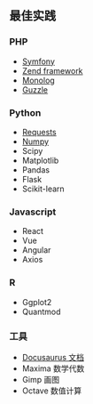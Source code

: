 ## 最佳实践

### PHP

- [Symfony](http://symfony.com)
- [Zend framework](https://framework.zend.com)
- [Monolog](https://github.com/Seldaek/monolog)
- [Guzzle](http://docs.guzzlephp.org/en/stable/)


### Python

- [Requests](https://2.python-requests.org//en/master)
- [Numpy](https://www.numpy.org)
- Scipy
- Matplotlib
- Pandas
- Flask
- Scikit-learn


### Javascript

- React
- Vue
- Angular
- Axios

### R

- Ggplot2
- Quantmod

### 工具

- [Docusaurus  文档](https://github.com/facebook/Docusaurus)
- Maxima  数学代数
- Gimp  画图
- Octave 数值计算



  
